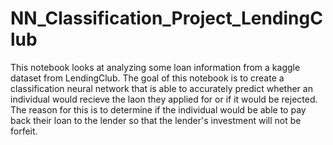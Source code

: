 # NN_Classification_Project_LendingClub
This notebook looks at analyzing some loan information from a kaggle dataset from LendingClub. The goal of this notebook is to create a classification neural network that is able to accurately predict whether an individual would recieve the laon they applied for or if it would be rejected. The reason for this is to determine if the individual would be able to pay back their loan to the lender so that the lender's investment will not be forfeit.

